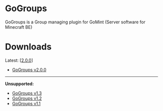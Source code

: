 # GoGroups

GoGroups is a Group managing plugin for GoMint (Server software for Minecraft BE)

# Downloads
Latest: [[2.0.0](https://github.com/KCodeYT/GoGroups/releases/tag/2.0.0)]
- [GoGroups v2.0.0](https://github.com/KCodeYT/GoGroups/releases/tag/2.0.0)
----
**Unsupported:**
- [GoGroups v1.3](https://github.com/KCodeYT/GoGroups/releases/tag/1.3)
- [GoGroups v1.2](https://github.com/KCodeYT/GoGroups/releases/tag/1.2)
- [GoGroups v1.1](https://github.com/KCodeYT/GoGroups/releases/tag/1.1)
